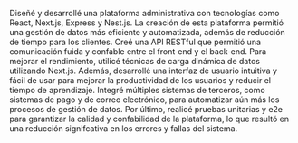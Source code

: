 Diseñé y desarrollé una plataforma administrativa con tecnologías 
como React, Next.js, Express y Nest.js. La creación de esta 
plataforma permitió una gestión de datos más eficiente y 
automatizada, además de reducción de tiempo para los clientes. 
Creé una API RESTful que permitió una comunicación fuida y 
confable entre el front‑end y el back‑end. Para mejorar el 
rendimiento, utilicé técnicas de carga dinámica de datos 
utilizando Next.js. Además, desarrollé una interfaz de usuario 
intuitiva y fácil de usar para mejorar la productividad de los 
usuarios y reducir el tiempo de aprendizaje. Integré múltiples 
sistemas de terceros, como sistemas de pago y de correo 
electrónico, para automatizar aún más los procesos de gestión de 
datos. Por último, realicé pruebas unitarias y e2e para garantizar 
la calidad y confabilidad de la plataforma, lo que resultó en una 
reducción signifcativa en los errores y fallas del sistema. 